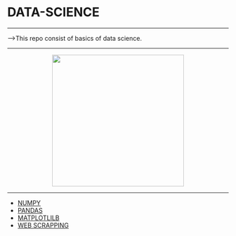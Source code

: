 # DATA-SCIENCE

----

-->This repo consist of basics of data science.

----

<p align="center">
  <img align="center" width="300px" src="https://user-images.githubusercontent.com/66458303/118371288-90f59680-b5c9-11eb-85d6-01a33f897e79.png">
</p>

----

  * [NUMPY](https://github.com/aditya-2703/DATA-SCIENCE/tree/main/NUMPY)
  * [PANDAS](https://github.com/aditya-2703/DATA-SCIENCE/tree/main/PANDAS)
  * [MATPLOTLILB](https://github.com/aditya-2703/DATA-SCIENCE/tree/main/MATPLOTLILB)
  * [WEB SCRAPPING](https://github.com/aditya-2703/DATA-SCIENCE/tree/main/MATPLOTLILB)
 
